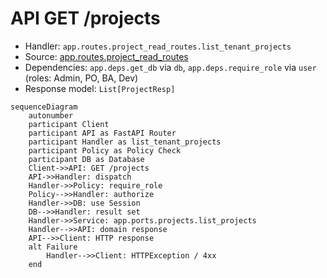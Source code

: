 # API GET /projects

- Handler: `app.routes.project_read_routes.list_tenant_projects`
- Source: [app.routes.project_read_routes](../Src/backend/app/routes/project_read_routes.py#L18)
- Dependencies: `app.deps.get_db` via `db`, `app.deps.require_role` via `user` (roles: Admin, PO, BA, Dev)
- Response model: `List[ProjectResp]`

```mermaid
sequenceDiagram
    autonumber
    participant Client
    participant API as FastAPI Router
    participant Handler as list_tenant_projects
    participant Policy as Policy Check
    participant DB as Database
    Client->>API: GET /projects
    API->>Handler: dispatch
    Handler->>Policy: require_role
    Policy-->>Handler: authorize
    Handler->>DB: use Session
    DB-->>Handler: result set
    Handler->>Service: app.ports.projects.list_projects
    Handler-->>API: domain response
    API-->>Client: HTTP response
    alt Failure
        Handler-->>Client: HTTPException / 4xx
    end
```